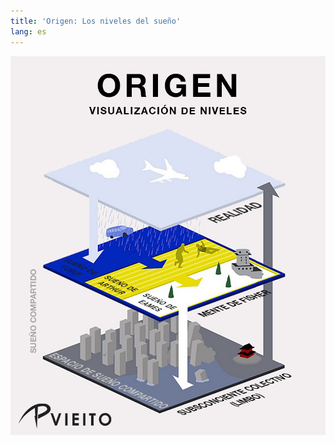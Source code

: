 ```yaml
---
title: 'Origen: Los niveles del sueño'
lang: es
---
```


![Origen: Los Niveles del Sueño](/media/2010/11/origen-niveles-sueno.png)

